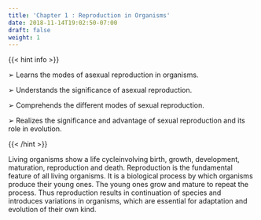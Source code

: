 ```yaml
---
title: 'Chapter 1 : Reproduction in Organisms'
date: 2018-11-14T19:02:50-07:00
draft: false
weight: 1
---
```




{{< hint info >}}

➢ Learns the modes of asexual reproduction in organisms.

➢ Understands the significance of asexual reproduction.

➢ Comprehends the different modes of sexual reproduction.

➢ Realizes the significance and advantage of sexual reproduction and its role in evolution.

{{< /hint >}}


Living organisms show a life cycleinvolving birth, growth, development,
maturation, reproduction and death. Reproduction is the fundamental feature of
all living organisms. It is a biological process by which organisms produce their young
ones. The young ones grow and mature to repeat the process. Thus reproduction results in continuation of species and introduces variations in organisms, which are essential for adaptation and evolution of their own kind.






